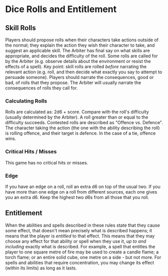 # Dice Rolls and Entitlement

## Skill Rolls

Players should propose rolls when their characters take actions outside of the normal; they explain the action they wish their character to take, and suggest an applicable skill. The Arbiter has final say on what skills are appropriate, and decides the difficulty of the roll. Some rolls are called for by the Arbiter (e.g. observe details about the environment or resist the effects of a spell).
Key point: skill rolls are rolled _before_ narrating the relevant action (e.g. roll, and then decide what exactly you say to attempt to persuade someone). Players should narrate the consequences, good or bad, of rolls that they propose. The Arbiter will usually narrate the consequences of rolls they call for.

### Calculating Rolls

Rolls are calculated as: 2d6 + score. Compare with the roll's difficulty (usually determined by the Arbiter). A roll greater than or equal to the difficulty succeeds.
Contested rolls are described as "Offence vs. Defence". The character taking the action (the one with the ability describing the roll) is rolling offence, and their target is defence. In the case of a tie, offence wins.

### Critical Hits / Misses

This game has no critical hits or misses.

### Edge

If you have an edge on a roll, roll an extra d6 on top of the usual two. If you have more than one edge on a roll from different sources, each one gives you an extra d6. Keep the highest two d6s from all those that you roll.

## Entitlement

When the abilities and spells described in these rules state that they cause some effect, that doesn't mean precisely what is described happens; it means that the player is _entitled_ to that effect. This means that they may choose any effect for that ability or spell when they use it, _up to and including_ exactly what is described. For example, a spell that entitles the player to one square metre of fire may be used to create a candle flame; a torch flame; or an entire solid cube, one metre on a side - but not more.
For spells and abilities that require concentration, you may change its effect (within its limits) as long as it lasts.
